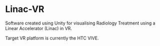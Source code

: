 # Linac-VR

Software created using Unity for visualising Radiology Treatment using a Linear Accelerator (Linac) in VR. 

Target VR platform is currently the HTC VIVE.
